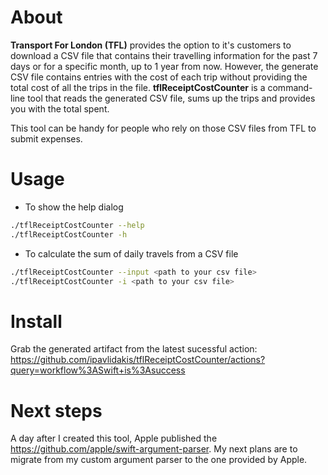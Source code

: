 # About
**Transport For London (TFL)** provides the option to it's customers to download a CSV file that contains their travelling information for the past 7 days or for a specific month, up to 1 year from now. However, the generate CSV file contains entries with the cost of each trip without providing the total cost of all the trips in the file.
**tflReceiptCostCounter** is a command-line tool that reads the generated CSV file, sums up the trips and provides you with the total spent.

This tool can be handy for people who rely on those CSV files from TFL to submit expenses.

# Usage
- To show the help dialog
```bash
./tflReceiptCostCounter --help
./tflReceiptCostCounter -h
```
- To calculate the sum of daily travels from a CSV file
```bash
./tflReceiptCostCounter --input <path to your csv file>
./tflReceiptCostCounter -i <path to your csv file>
```

# Install
Grab the generated artifact from the latest sucessful action: https://github.com/ipavlidakis/tflReceiptCostCounter/actions?query=workflow%3ASwift+is%3Asuccess

# Next steps
A day after I created this tool, Apple published the https://github.com/apple/swift-argument-parser. My next plans are to migrate from my custom argument parser to the one provided by Apple.
